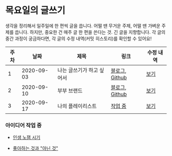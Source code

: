 # 목요일의 글쓰기

생각을 정리해서 일주일에 한 편씩 글을 씁니다. 어떨 땐 무거운 주제, 어떨 땐 가벼운 주제를 씁니다. 하지만, 중요한 건 매주 글 한 편을 쓴다는 것. 긴 글을 지향합니다. 각 글의 중간 과정이 궁금하다면, 각 글의 수정 내역(커밋 히스토리)를 확인할 수 있어요!

| 주차 | 날짜       | 제목                      | 링크                                                         | 수정 내역                                                    |
| ---- | ---------- | ------------------------- | ------------------------------------------------------------ | ------------------------------------------------------------ |
| 1    | 2020-09-03 | 나는 글쓰기가 하고 싶어서 | [블로그](https://blog.naver.com/jmingyu/222074469809), [Github](./200903_나는_문득_글쓰기가_하고_싶어서.md) | [보기](https://github.com/claudejin/thursdaywriting/commits/master/200903_나는_문득_글쓰기가_하고_싶어서.md) |
| 2    | 2020-09-10 | 부부 브랜드               | [블로그](https://blog.naver.com/jmingyu/222085611179), [Github](./200910_부부_브랜드.md) | [보기](https://github.com/claudejin/thursdaywriting/commits/master/200910_부부_브랜드.md) |
| 3    | 2020-09-17 | 나의 플레이리스트         | [작업 중](./200917_나의_플레이리스트.md)                     | [보기](https://github.com/claudejin/thursdaywriting/commits/master/200917_나의_플레이리스트.md) |



### 아이디어 작업 중

* [인생 노잼 시기](./990001_인생_노잼_시기.md)

* [좋아하는 것과 "아닌 것"](./990002_좋아하는_것과_아닌_것.md)
